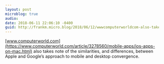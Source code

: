 ```yaml
---
layout: post
microblog: true
audio: 
date: 2018-06-11 22:06:10 -0400
guid: http://frankm.micro.blog/2018/06/12/wwwcomputerworldcom-also-takes.html
---
```

 [www.computerworld.com](https://www.computerworld.com/article/3278560/mobile-apps/ios-apps-on-mac.html) also takes note of the similarities, and differences, between Apple and Google’s approach to mobile and desktop convergence. 
